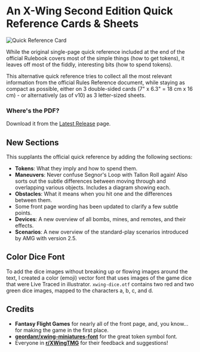 # An X-Wing Second Edition Quick Reference Cards & Sheets

![Quick Reference Card](https://nicholas.piegdon.info/stuff/xwing2-quick-reference.jpg)

While the original single-page quick reference included at the end of the official Rulebook covers most of the simple things (how to get tokens), it leaves off most of the fiddly, interesting bits (how to spend tokens).

This alternative quick reference tries to collect all the most relevant information from the official Rules Reference document, while staying as compact as possible, either on 3 double-sided cards (7" x 6.3" = 18 cm x 16 cm) - or alternatively (as of v10) as 3 letter-sized sheets. 

### Where's the PDF?
Download it from the [Latest Release](https://github.com/npiegdon/xwing2-quick-reference/releases/latest) page.

## New Sections

This supplants the official quick reference by adding the following sections:

- **Tokens**: What they imply and how to spend them.
- **Maneuvers**: Never confuse Segnor's Loop with Tallon Roll again!  Also sorts out the subtle differences between moving through and overlapping various objects.  Includes a diagram showing each.
- **Obstacles**: What it means when you hit one and the differences between them.
- Some front page wording has been updated to clarify a few subtle points.
- **Devices**: A new overview of all bombs, mines, and remotes, and their effects.
- **Scenarios**: A new overview of the standard-play scenarios introduced by AMG with version 2.5.

## Color Dice Font

To add the dice images without breaking up or flowing images around the text, I created a color (emoji) vector font that uses images of the game dice that were Live Traced in illustrator.  `xwing-dice.otf` contains two red and two green dice images, mapped to the characters a, b, c, and d.

## Credits

- **Fantasy Flight Games** for nearly all of the front page, and, you know... for making the game in the first place.
- **[geordanr/xwing-miniatures-font](https://github.com/geordanr/xwing-miniatures-font)** for the great token symbol font.
- Everyone in **[r/XWingTMG](https://www.reddit.com/r/XWingTMG/)** for their feedback and suggestions! 
